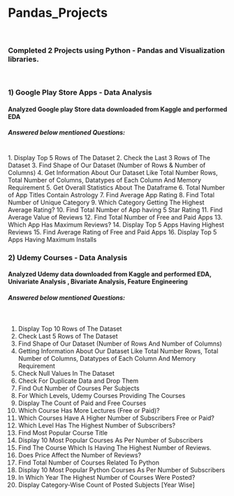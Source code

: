 # Pandas_Projects
<br/>


### Completed 2 Projects using Python - Pandas and Visualization libraries.
<br/>

### 1) Google Play Store Apps - Data Analysis
#### Analyzed Google play Store data downloaded from Kaggle and performed EDA
##### Answered below mentioned Questions:
<br/>
1. Display Top 5 Rows of The Dataset
2. Check the Last 3 Rows of The Dataset
3. Find Shape of Our Dataset (Number of Rows & Number of Columns)
4. Get Information About Our Dataset Like Total Number Rows, Total Number of Columns, Datatypes of Each Column And Memory Requirement
5. Get Overall Statistics About The Dataframe
6. Total Number of App Titles Contain Astrology
7. Find Average App Rating
8.  Find Total Number of Unique Category
9. Which Category Getting The Highest Average Rating?
10. Find Total Number of App having 5 Star Rating
11. Find Average Value of Reviews
12. Find Total Number of Free and Paid Apps
13.  Which App Has Maximum Reviews?
14. Display Top 5 Apps Having Highest Reviews
15. Find Average Rating of Free and Paid Apps
16. Display Top  5 Apps Having Maximum Installs



<br/>



### 2) Udemy Courses - Data Analysis
#### Analyzed Udemy data downloaded from Kaggle and performed EDA, Univariate Analysis , Bivariate Analysis, Feature Engineering
##### Answered below mentioned Questions:

<br/>

1. Display Top 10 Rows of The Dataset
2. Check Last 5 Rows of The Dataset
3. Find Shape of Our Dataset (Number of Rows And Number of Columns)
4. Getting Information About Our Dataset Like Total Number Rows, Total Number of Columns, Datatypes of Each Column And Memory Requirement
5. Check Null Values In The Dataset
6. Check For Duplicate Data and Drop Them
7. Find Out Number of Courses Per Subjects
8. For Which Levels, Udemy Courses Providing The Courses
9. Display The Count of Paid and Free Courses 
10. Which Course Has More Lectures (Free or Paid)?
11. Which Courses Have A Higher Number of Subscribers Free or Paid?
12. Which Level Has The Highest Number of Subscribers?
13. Find Most Popular Course Title
14. Display 10 Most Popular Courses As Per Number of Subscribers
15. Find The Course Which Is Having The Highest Number of Reviews.
16. Does Price Affect the Number of Reviews?
17. Find Total Number of Courses Related To Python
18. Display 10 Most Popular Python Courses As Per Number of Subscribers
19. In Which Year The Highest Number of Courses Were Posted?
20. Display Category-Wise Count of Posted Subjects [Year Wise] 

